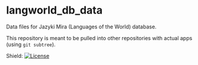 # langworld_db_data
Data files for Jazyki Mira (Languages of the World) database.

This repository is meant to be pulled into other repositories 
with actual apps (using `git subtree`). 

Shield: [![License](https://img.shields.io/badge/License-Apache_2.0-blue.svg)](https://opensource.org/licenses/Apache-2.0)
